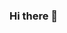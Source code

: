 ### Hi there 👋

<!--
**imthewolverine/imthewolverine** is a ✨ _special_ ✨ repository because its `README.md` (this file) appears on your GitHub profile.

Here are some ideas to get you started:
  numchessclub
  nextjs, tailwindcss, reactjs
  I’m looking to collaborate on chess type of site.
  super straight.
  Keep look at the mirror or this guy will kill you. Keep your eyes on him.
  
- 🔭 I’m currently working on ...
- 🌱 I’m currently learning ...
- 👯 I’m looking to collaborate on ...
- 🤔 I’m looking for help with ...
- 💬 Ask me about ...
- 📫 How to reach me: ...
- 😄 Pronouns: ...
- ⚡ Fun fact: ...
-->
